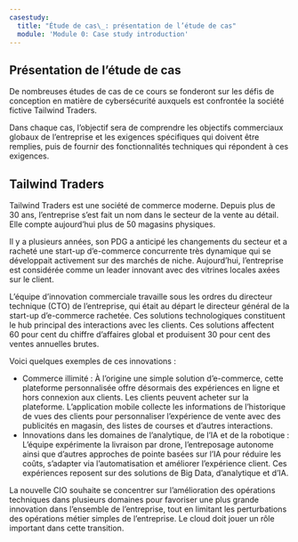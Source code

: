 ```yaml
---
casestudy:
  title: "Étude de cas\_: présentation de l’étude de cas"
  module: 'Module 0: Case study introduction'
---
```


## Présentation de l’étude de cas

De nombreuses études de cas de ce cours se fonderont sur les défis de conception en matière de cybersécurité auxquels est confrontée la société fictive Tailwind Traders.

Dans chaque cas, l’objectif sera de comprendre les objectifs commerciaux globaux de l’entreprise et les exigences spécifiques qui doivent être remplies, puis de fournir des fonctionnalités techniques qui répondent à ces exigences.

## Tailwind Traders
 
Tailwind Traders est une société de commerce moderne. Depuis plus de 30 ans, l’entreprise s’est fait un nom dans le secteur de la vente au détail. Elle compte aujourd’hui plus de 50 magasins physiques. 

Il y a plusieurs années, son PDG a anticipé les changements du secteur et a racheté une start-up d’e-commerce concurrente très dynamique qui se développait activement sur des marchés de niche. Aujourd’hui, l’entreprise est considérée comme un leader innovant avec des vitrines locales axées sur le client. 

L’équipe d’innovation commerciale travaille sous les ordres du directeur technique (CTO) de l’entreprise, qui était au départ le directeur général de la start-up d’e-commerce rachetée. Ces solutions technologiques constituent le hub principal des interactions avec les clients. Ces solutions affectent 60 pour cent du chiffre d’affaires global et produisent 30 pour cent des ventes annuelles brutes. 

Voici quelques exemples de ces innovations :
* Commerce illimité : À l’origine une simple solution d’e-commerce, cette plateforme personnalisée offre désormais des expériences en ligne et hors connexion aux clients. Les clients peuvent acheter sur la plateforme. L’application mobile collecte les informations de l’historique de vues des clients pour personnaliser l’expérience de vente avec des publicités en magasin, des listes de courses et d’autres interactions.
* Innovations dans les domaines de l’analytique, de l’IA et de la robotique : L’équipe expérimente la livraison par drone, l’entreposage autonome ainsi que d’autres approches de pointe basées sur l’IA pour réduire les coûts, s’adapter via l’automatisation et améliorer l’expérience client. Ces expériences reposent sur des solutions de Big Data, d’analytique et d’IA.

La nouvelle CIO souhaite se concentrer sur l’amélioration des opérations techniques dans plusieurs domaines pour favoriser une plus grande innovation dans l’ensemble de l’entreprise, tout en limitant les perturbations des opérations métier simples de l’entreprise. Le cloud doit jouer un rôle important dans cette transition.
